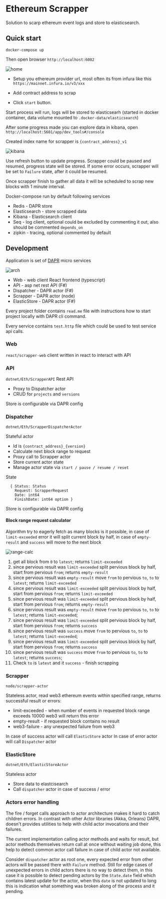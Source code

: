 # Ethereum Scrapper

Solution to scarp ethereum event logs and store to elasticsearch.

## Quick start

```
docker-compose up
```

Then open browser `http://localhost:6002`

![home](assets/home.jpg "home")

+ Setup you ethereum provider url, most often its from infura like this `https://mainnet.infura.io/v3/xxx`

+ Add contract address to scrap
+ Click `start` button. 

Start process will run, logs will be stored to  elasticsearh (started in docker container, data volume mounted to `.docker-data/elasticsearch`)

After some progress made you can explore data in kibana, open `http://localhost:5601/app/dev_tools#/console` 

Created index name for scrapper is  `{contract_address}_v1`

![kibana](assets/kibana.jpg "kibana")

Use refresh button to update progress.
Scrapper could be paused and resumed, progress state will be stored. If some error occurs, scrapper will be set to `Failure` state, after it could be resumed.

Once scrapper finish to gather all data it will be scheduled to scrap new blocks with 1 minute interval.

Docker-compose run by default following services

+ Redis - DAPR store 
+ Elasticsearch - store scrapped data
+ Kibana - Elasticsearch client
+ Seq - log client, optional could be excluded by commenting it out, also should be commented `depends_on`
+ zipkin - tracing, optional commented by default

## Development

Application is set of [DAPR](https://dapr.io/) micro services

![arch](assets/app-arch.jpg "arch")

+ Web - web client React frontend (typescript)
+ API - asp net rest API (F#)
+ Dispatcher - DAPR actor (F#)
+ Scrapper - DAPR actor (node)
+ ElasticStore - DAPR actor (F#)

Every project folder contains `read.me` file with instructions how to start project locally with DAPR cli command. 

Every service contains `test.http` file which could be used to test service api calls.

### Web

`react/scrapper-web` 
client written in react to interact with API

### API

`dotnet/Eth/ScrapperAPI`
Rest API  
+ Proxy to Dispatcher actor
+ CRUD for `projects` and `versions`

Store is configurable via DAPR config

### Dispatcher

`dotnet/Eth/ScrapperDispatcherActor`

Stateful actor
+ Id is `{contract_address}_{version}`
+ Calculate next block range to request
+ Proxy call to Scrapper actor
+ Store current actor state 
+ Manage actor state via `start / pause / resume / reset`

State
```
  { Status: Status
    Request: ScrapperRequest
    Date: int64
    FinishDate: int64 option }
```

Store is configurable via DAPR config

#### Block range request calculator

Algorithm try to eagerly fetch as many blocks is it possible, in case of `limit-exceeded` error it will split current block by half, in case of `empty-result` and `success` will move to the next block

![range-calc](assets/range-calc.jpg "range-calc")

1. get all block from `0` to `latest`; returns `limit-exceeded`
2. since pervious result was `limit-exceeded` split pervious block by half, start from pervious `from`; returns `empty-result`
3. since pervious result was `empty-result` move `from` to pervious `to`, `to` to `latest`; returns `limit-exceeded`
4. since pervious result was `limit-exceeded` split pervious block by half, start from pervious `from`; returns `limit-exceeded`
5. since pervious result was `limit-exceeded` split pervious block by half, start from pervious `from`; returns `empty-result`
6. since pervious result was `empty-result` move `from` to pervious `to`, `to` to `latest`; returns `limit-exceeded`; 
7. since pervious result was `limit-exceeded` split pervious block by half, start from pervious `from`; returns `success`
8. since pervious result was `success` move `from` to pervious `to`, `to` to `latest`; returns `limit-exceeded`; 
9. since pervious result was `limit-exceeded` split pervious block by half, start from pervious `from`; returns `success`
10. since pervious result was `success` move `from` to pervious `to`, `to` to `latest`; returns `success`; 
11. Check `to` is `latest` and it `success` - finish scrapping


### Scrapper

`node/scrapper-actor`

Stateless actor, read web3 ethereum events within specified range, returns 
successful result or errors:
+ limit-exceeded - when number of events in requested block range exceeds 10000 web3 will return this error 
+ empty-result - if requested block contains no result
+ web3-failure - any unexpected failure from web3

In case of success actor will call `ElasticStore` actor
In case of error actor will call `Dispatcher` actor

### ElasticStore

`dotnet/Eth/ElasticStoreActor`

Stateless actor
+ Store data to elastcisearch
+ Call `dispatcher` actor in case of success / error

### Actors error handling

The fire / forget calls approach to actor architecture makes it hard to catch children errors. In contrast with other Actor libraries (Akka, Orleans) DAPR, doesn't provides utilities to help with child actor invocations and their failures.

The current implementation calling actor methods and waits for result, but actor methods themselves return call at once without waiting job done, this help to detect common actor call failure in case of child actor not available.

Consider `dispatcher` actor as root one, every expected error from other actors will be passed there with `Failure` method. Still for edge cases of unexpected errors in child actors there is no way to detect them, in this case it is possible to detect pending actors by the `State.date` field which contains latest update for the actor, when this `date` is not updated to long this is indication what something was broken along of the process and it pending.







